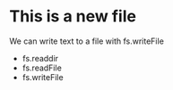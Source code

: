 # This is a new file

We can write text to a file with fs.writeFile

- fs.readdir
- fs.readFile
- fs.writeFile
